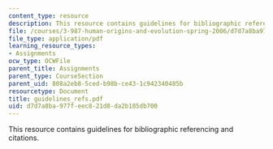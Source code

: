 ```yaml
---
content_type: resource
description: This resource contains guidelines for bibliographic referencing and citations.
file: /courses/3-987-human-origins-and-evolution-spring-2006/d7d7a8ba977feec821d8da2b185db700_guidelines_refs.pdf
file_type: application/pdf
learning_resource_types:
- Assignments
ocw_type: OCWFile
parent_title: Assignments
parent_type: CourseSection
parent_uid: 808a2eb8-5ced-b98b-ce43-1c942340485b
resourcetype: Document
title: guidelines_refs.pdf
uid: d7d7a8ba-977f-eec8-21d8-da2b185db700
---
```

This resource contains guidelines for bibliographic referencing and citations.

